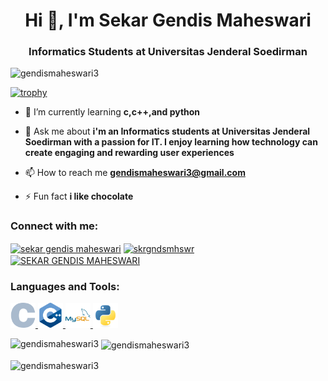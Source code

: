<h1 align="center">Hi 👋, I'm Sekar Gendis Maheswari</h1>
<h3 align="center">Informatics Students at Universitas Jenderal Soedirman</h3>

<p align="left"> <img src="https://komarev.com/ghpvc/?username=gendismaheswari3&label=Profile%20views&color=0e75b6&style=flat" alt="gendismaheswari3" /> </p>

[![trophy](https://github-profile-trophy.vercel.app/?username=gendismaheswari3)](https://github.com/ryo-ma/github-profile-trophy)

- 🌱 I’m currently learning **c,c++,and python**

- 💬 Ask me about **i'm an Informatics students at Universitas Jenderal Soedirman with a passion for IT. I enjoy learning how technology can create engaging and rewarding user experiences**

- 📫 How to reach me **gendismaheswari3@gmail.com**

- ⚡ Fun fact **i like chocolate**

<h3 align="left">Connect with me:</h3>
<p align="left">
<a href="https://linkedin.com/in/sekar gendis maheswari" target="blank"><img align="center" src="https://raw.githubusercontent.com/rahuldkjain/github-profile-readme-generator/master/src/images/icons/Social/linked-in-alt.svg" alt="sekar gendis maheswari" height="30" width="40" /></a>
<a href="https://instagram.com/skrgndsmhswr" target="blank"><img align="center" src="https://raw.githubusercontent.com/rahuldkjain/github-profile-readme-generator/master/src/images/icons/Social/instagram.svg" alt="skrgndsmhswr" height="30" width="40" /></a>
<a href="https://discord.gg/SEKAR GENDIS MAHESWARI" target="blank"><img align="center" src="https://raw.githubusercontent.com/rahuldkjain/github-profile-readme-generator/master/src/images/icons/Social/discord.svg" alt="SEKAR GENDIS MAHESWARI" height="30" width="40" /></a>
</p>

<h3 align="left">Languages and Tools:</h3>
<p align="left"> <a href="https://www.cprogramming.com/" target="_blank" rel="noreferrer"> <img src="https://raw.githubusercontent.com/devicons/devicon/master/icons/c/c-original.svg" alt="c" width="40" height="40"/> </a> <a href="https://www.w3schools.com/cpp/" target="_blank" rel="noreferrer"> <img src="https://raw.githubusercontent.com/devicons/devicon/master/icons/cplusplus/cplusplus-original.svg" alt="cplusplus" width="40" height="40"/> </a> <a href="https://www.mysql.com/" target="_blank" rel="noreferrer"> <img src="https://raw.githubusercontent.com/devicons/devicon/master/icons/mysql/mysql-original-wordmark.svg" alt="mysql" width="40" height="40"/> </a> <a href="https://www.python.org" target="_blank" rel="noreferrer"> <img src="https://raw.githubusercontent.com/devicons/devicon/master/icons/python/python-original.svg" alt="python" width="40" height="40"/> </a> </p>

<p><img align="left" src="https://github-readme-stats.vercel.app/api/top-langs?username=gendismaheswari3&show_icons=true&locale=en&layout=compact" alt="gendismaheswari3" /></p>

<p>&nbsp;<img align="center" src="https://github-readme-stats.vercel.app/api?username=gendismaheswari3&show_icons=true&locale=en" alt="gendismaheswari3" /></p>

<p><img align="center" src="https://github-readme-streak-stats.herokuapp.com/?user=gendismaheswari3&" alt="gendismaheswari3" /></p>
